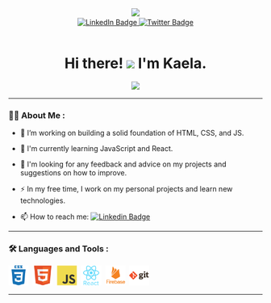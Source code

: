 <div id="header" align="center">
  <img src="https://media.giphy.com/media/QTfX9Ejfra3ZmNxh6B/giphy.gif" width="100">
  <div id="badges">
    <a href="www.linkedin.com/in/kdtnguyen">
      <img src="https://img.shields.io/badge/LinkedIn-blue?style=for-thebadge&logo=linkedin&logoColor=white" alt="LinkedIn Badge"/>
    </a>
    <a href="your-twitter-URL">
      <img src="https://img.shields.io/badge/Twitter-blue?style=for-thebadge&logo=twitter&logoColor=white" alt="Twitter Badge"/>
    </a>
  </div>
  <img src="https://komarev.com/ghpvc/?username=kaecodes&style=flat-square&color=blue" alt=""/>
  <h1>
    Hi there!
    <img src="https://media.giphy.com/media/hvRJCLFzcasrR4ia7z/giphy.gif" width="30px"/>
    I'm Kaela. 
  </h1>
</div>
<div align="center">
  <img src="https://media.giphy.com/media/paTz7UZbPfTZFRYnnB/giphy.gif">
</div>

---

### :woman_technologist: About Me :

- :telescope: I’m working on building a solid foundation of HTML, CSS, and JS. 

- :seedling: I'm currently learning JavaScript and React. 

- :thinking: I'm looking for any feedback and advice on my projects and suggestions on how to improve.

- :zap: In my free time, I work on my personal projects and learn new technologies. 

- :mailbox: How to reach me: [![Linkedin Badge](https://img.shields.io/badge/-LinkedIn-blue?style=flat&logo=Linkedin&logoColor=white)](www.linkedin.com/in/kdtnguyen)

---

### :hammer_and_wrench: Languages and Tools :
<div>
  <img src="https://github.com/devicons/devicon/blob/master/icons/css3/css3-plain-wordmark.svg"  title="CSS3" alt="CSS" width="40" height="40"/>&nbsp;
  <img src="https://github.com/devicons/devicon/blob/master/icons/html5/html5-original.svg" title="HTML5" alt="HTML" width="40" height="40"/>&nbsp;
  <img src="https://github.com/devicons/devicon/blob/master/icons/javascript/javascript-original.svg" title="JavaScript" alt="JavaScript" width="40" height="40"/>&nbsp;
  <img src="https://github.com/devicons/devicon/blob/master/icons/react/react-original-wordmark.svg" title="React" alt="React" width="40" height="40"/>&nbsp;
  <img src="https://github.com/devicons/devicon/blob/master/icons/firebase/firebase-plain-wordmark.svg" title="Firebase" alt="Firebase" width="40" height="40"/>&nbsp;
  <img src="https://github.com/devicons/devicon/blob/master/icons/git/git-original-wordmark.svg" title="Git" **alt="Git" width="40" height="40"/>
</div>

---
<!-- ### :fire: My Stats :

[![GitHub Streak](http://github-readme-streak-stats.herokuapp.com?user=kaecodes&theme=dark&background=000000)](https://git.io/streak-stats)

[![Top Langs](https://github-readme-stats.vercel.app/api/top-langs/?username=kaecodes&layout=compact&theme=vision-friendly-dark)](https://github.com/kaecodes/github-readme-stats) -->




<!--
**kaecodes/kaecodes** is a ✨ _special_ ✨ repository because its `README.md` (this file) appears on your GitHub profile.

Here are some ideas to get you started:

- 🔭 I’m currently working on ...
- 🌱 I’m currently learning ...
- 👯 I’m looking to collaborate on ...
- 🤔 I’m looking for help with ...
- 💬 Ask me about ...
- 📫 How to reach me: ...
- 😄 Pronouns: ...
- ⚡ Fun fact: ...
-->
